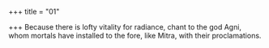+++
title = "01"

+++
Because there is lofty vitality for radiance, chant to the god Agni, whom mortals have installed to the fore, like Mitra, with their
proclamations.
